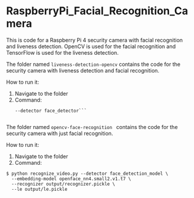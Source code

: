 # RaspberryPi_Facial_Recognition_Camera
This is code for a Raspberry Pi 4 security camera with facial recognition and liveness detection. OpenCV is used for the facial recognition and TensorFlow is used for the liveness detection.

The folder named ```liveness-detection-opencv``` contains the code for the security camera with liveness detection and facial recognition.

How to run it:
1. Navigate to the folder 
2. Command:
    ```$ python liveness_demo.py --model liveness.model --le le.pickle \
	--detector face_detector```


The folder named ```opencv-face-recognition ``` contains the code for the security camera with just facial recognition.

How to run it:
1. Navigate to the folder
2. Command:
  ```
  $ python recognize_video.py --detector face_detection_model \
    --embedding-model openface_nn4.small2.v1.t7 \
    --recognizer output/recognizer.pickle \
    --le output/le.pickle
  ```
